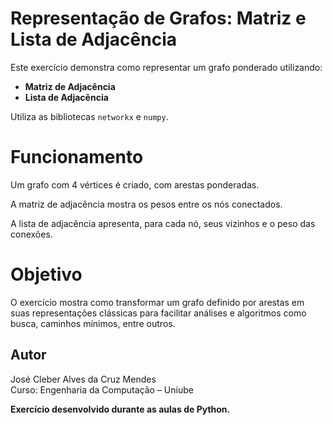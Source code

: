 # Representação de Grafos: Matriz e Lista de Adjacência

Este exercício demonstra como representar um grafo ponderado utilizando:

- **Matriz de Adjacência**
- **Lista de Adjacência**

Utiliza as bibliotecas `networkx` e `numpy`.

# Funcionamento

Um grafo com 4 vértices é criado, com arestas ponderadas.

A matriz de adjacência mostra os pesos entre os nós conectados.

A lista de adjacência apresenta, para cada nó, seus vizinhos e o peso das conexões.

# Objetivo

O exercício mostra como transformar um grafo definido por arestas em suas representações clássicas para facilitar análises e algoritmos como busca, caminhos mínimos, entre outros.

## Autor
José Cleber Alves da Cruz Mendes  
Curso: Engenharia da Computação – Uniube



**Exercício desenvolvido durante as aulas de Python.**
